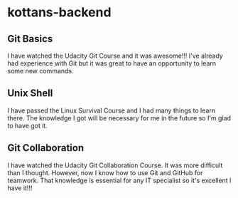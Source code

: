 # kottans-backend

## Git Basics

I have watched the Udacity Git Course and it was awesome!!! I've already had experience with Git but it was great to have an opportunity to learn some new commands.

## Unix Shell

I have passed the Linux Survival Course and I had many things to learn there. The knowledge I got will be necessary for me in the future so I'm glad to have got it.

## Git Collaboration

I have watched the Udacity Git Collaboration Course. It was more difficult than I thought. However, now I know how to use Git and GitHub for teamwork. That knowledge is essential for any IT specialist so it's excellent I have it!!!
